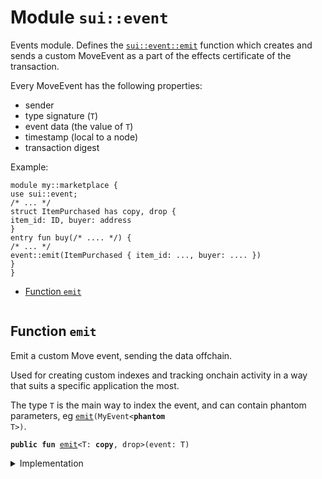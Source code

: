 
<a name="sui_event"></a>

# Module `sui::event`

Events module. Defines the <code><a href="../sui/event.md#sui_event_emit">sui::event::emit</a></code> function which
creates and sends a custom MoveEvent as a part of the effects
certificate of the transaction.

Every MoveEvent has the following properties:
- sender
- type signature (<code>T</code>)
- event data (the value of <code>T</code>)
- timestamp (local to a node)
- transaction digest

Example:
```
module my::marketplace {
use sui::event;
/* ... */
struct ItemPurchased has copy, drop {
item_id: ID, buyer: address
}
entry fun buy(/* .... */) {
/* ... */
event::emit(ItemPurchased { item_id: ..., buyer: .... })
}
}
```


-  [Function `emit`](#sui_event_emit)


<pre><code></code></pre>



<a name="sui_event_emit"></a>

## Function `emit`

Emit a custom Move event, sending the data offchain.

Used for creating custom indexes and tracking onchain
activity in a way that suits a specific application the most.

The type <code>T</code> is the main way to index the event, and can contain
phantom parameters, eg <code><a href="../sui/event.md#sui_event_emit">emit</a>(MyEvent&lt;<b>phantom</b> T&gt;)</code>.


<pre><code><b>public</b> <b>fun</b> <a href="../sui/event.md#sui_event_emit">emit</a>&lt;T: <b>copy</b>, drop&gt;(event: T)
</code></pre>



<details>
<summary>Implementation</summary>


<pre><code><b>public</b> <b>native</b> <b>fun</b> <a href="../sui/event.md#sui_event_emit">emit</a>&lt;T: <b>copy</b> + drop&gt;(event: T);
</code></pre>



</details>
